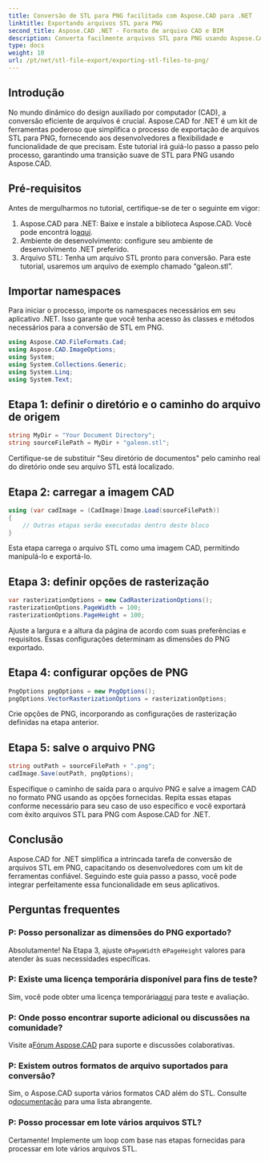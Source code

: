 ```yaml
---
title: Conversão de STL para PNG facilitada com Aspose.CAD para .NET
linktitle: Exportando arquivos STL para PNG
second_title: Aspose.CAD .NET - Formato de arquivo CAD e BIM
description: Converta facilmente arquivos STL para PNG usando Aspose.CAD para .NET. Siga nosso guia passo a passo para uma integração perfeita. Baixe Agora!
type: docs
weight: 10
url: /pt/net/stl-file-export/exporting-stl-files-to-png/
---
```

## Introdução
No mundo dinâmico do design auxiliado por computador (CAD), a conversão eficiente de arquivos é crucial. Aspose.CAD for .NET é um kit de ferramentas poderoso que simplifica o processo de exportação de arquivos STL para PNG, fornecendo aos desenvolvedores a flexibilidade e funcionalidade de que precisam. Este tutorial irá guiá-lo passo a passo pelo processo, garantindo uma transição suave de STL para PNG usando Aspose.CAD.
## Pré-requisitos
Antes de mergulharmos no tutorial, certifique-se de ter o seguinte em vigor:
1.  Aspose.CAD para .NET: Baixe e instale a biblioteca Aspose.CAD. Você pode encontrá lo[aqui](https://releases.aspose.com/cad/net/).
2. Ambiente de desenvolvimento: configure seu ambiente de desenvolvimento .NET preferido.
3. Arquivo STL: Tenha um arquivo STL pronto para conversão. Para este tutorial, usaremos um arquivo de exemplo chamado “galeon.stl”.
## Importar namespaces
Para iniciar o processo, importe os namespaces necessários em seu aplicativo .NET. Isso garante que você tenha acesso às classes e métodos necessários para a conversão de STL em PNG.
```csharp
using Aspose.CAD.FileFormats.Cad;
using Aspose.CAD.ImageOptions;
using System;
using System.Collections.Generic;
using System.Linq;
using System.Text;
```
## Etapa 1: definir o diretório e o caminho do arquivo de origem
```csharp
string MyDir = "Your Document Directory";
string sourceFilePath = MyDir + "galeon.stl";
```
Certifique-se de substituir "Seu diretório de documentos" pelo caminho real do diretório onde seu arquivo STL está localizado.
## Etapa 2: carregar a imagem CAD
```csharp
using (var cadImage = (CadImage)Image.Load(sourceFilePath))
{
    // Outras etapas serão executadas dentro deste bloco
}
```
Esta etapa carrega o arquivo STL como uma imagem CAD, permitindo manipulá-lo e exportá-lo.
## Etapa 3: definir opções de rasterização
```csharp
var rasterizationOptions = new CadRasterizationOptions();
rasterizationOptions.PageWidth = 100;
rasterizationOptions.PageHeight = 100;
```
Ajuste a largura e a altura da página de acordo com suas preferências e requisitos. Essas configurações determinam as dimensões do PNG exportado.
## Etapa 4: configurar opções de PNG
```csharp
PngOptions pngOptions = new PngOptions();
pngOptions.VectorRasterizationOptions = rasterizationOptions;
```
Crie opções de PNG, incorporando as configurações de rasterização definidas na etapa anterior.
## Etapa 5: salve o arquivo PNG
```csharp
string outPath = sourceFilePath + ".png";
cadImage.Save(outPath, pngOptions);
```
Especifique o caminho de saída para o arquivo PNG e salve a imagem CAD no formato PNG usando as opções fornecidas.
Repita essas etapas conforme necessário para seu caso de uso específico e você exportará com êxito arquivos STL para PNG com Aspose.CAD for .NET.
## Conclusão
Aspose.CAD for .NET simplifica a intrincada tarefa de conversão de arquivos STL em PNG, capacitando os desenvolvedores com um kit de ferramentas confiável. Seguindo este guia passo a passo, você pode integrar perfeitamente essa funcionalidade em seus aplicativos.
## Perguntas frequentes
### P: Posso personalizar as dimensões do PNG exportado?
 Absolutamente! Na Etapa 3, ajuste o`PageWidth` e`PageHeight` valores para atender às suas necessidades específicas.
### P: Existe uma licença temporária disponível para fins de teste?
 Sim, você pode obter uma licença temporária[aqui](https://purchase.aspose.com/temporary-license/) para teste e avaliação.
### P: Onde posso encontrar suporte adicional ou discussões na comunidade?
 Visite a[Fórum Aspose.CAD](https://forum.aspose.com/c/cad/19) para suporte e discussões colaborativas.
### P: Existem outros formatos de arquivo suportados para conversão?
 Sim, o Aspose.CAD suporta vários formatos CAD além do STL. Consulte o[documentação](https://reference.aspose.com/cad/net/) para uma lista abrangente.
### P: Posso processar em lote vários arquivos STL?
Certamente! Implemente um loop com base nas etapas fornecidas para processar em lote vários arquivos STL.
